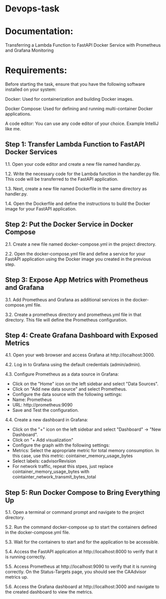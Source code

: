 # Devops-task

# Documentation:

Transferring a Lambda Function to FastAPI Docker Service with Prometheus and Grafana Monitoring


# Requirements:

Before starting the task, ensure that you have the following software installed on your system:

   Docker: Used for containerization and building Docker images.
   
   Docker Compose: Used for defining and running multi-container Docker applications.
   
   A code editor: You can use any code editor of your choice. Example IntelliJ like me.
   
## Step 1: Transfer Lambda Function to FastAPI Docker Services

1.1. Open your code editor and create a new file named handler.py.

1.2. Write the necessary code for the Lambda function in the handler.py file. This code will be transferred to the FastAPI application.

1.3. Next, create a new file named Dockerfile in the same directory as handler.py.

1.4. Open the Dockerfile and define the instructions to build the Docker image for your FastAPI application.


## Step 2: Put the Docker Service in Docker Compose

2.1. Create a new file named docker-compose.yml in the project directory.

2.2. Open the docker-compose.yml file and define a service for your FastAPI application using the Docker image you created in the previous step.

## Step 3: Expose App Metrics with Prometheus and Grafana

3.1. Add Prometheus and Grafana as additional services in the docker-compose.yml file. 

3.2. Create a prometheus directory and prometheus.yml file in that directory. This file will define the Prometheus configuration. 


## Step 4: Create Grafana Dashboard with Exposed Metrics

4.1. Open your web browser and access Grafana at http://localhost:3000.

4.2. Log in to Grafana using the default credentials (admin/admin).

4.3. Configure Prometheus as a data source in Grafana:

- Click on the "Home" icon on the left sidebar and select "Data Sources".
- Click on "Add new data source" and select Prometheus.
- Configure the data source with the following settings:
- Name: Prometheus
- URL: http://prometheus:9090
- Save and Test the configuration.

4.4. Create a new dashboard in Grafana:

- Click on the "+" icon on the left sidebar and select "Dashboard" -> "New Dashboard".
- Click on "+ Add visualization"
- Configure the graph with the following settings:
- Metrics: Select the appropriate metric for total memory consumption. In this case, use this metric: cointainer_memory_usage_bytes
- Select labels: cadvisorRevision
- For network traffic, repeat this stpes, just replace cointainer_memory_usage_bytes with cointainter_network_transmit_bytes_total

## Step 5: Run Docker Compose to Bring Everything Up

5.1. Open a terminal or command prompt and navigate to the project directory.

5.2. Run the command docker-compose up to start the containers defined in the docker-compose.yml file.

5.3. Wait for the containers to start and for the application to be accessible.

5.4. Access the FastAPI application at http://localhost:8000 to verify that it is running correctly.

5.5. Access Prometheus at http://localhost:9090 to verify that it is running correctly. On the Status-Targets page, you should see the CAAdvisor metrics up.

5.6. Access the Grafana dashboard at http://localhost:3000 and navigate to the created dashboard to view the metrics.
